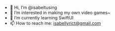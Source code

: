 - 👋 Hi, I’m @isabeltusing
- 👀 I’m interested in making my own video games~
- 🌱 I’m currently learning SwiftUI
- 📫 How to reach me: isabellyrict@gmail.com
